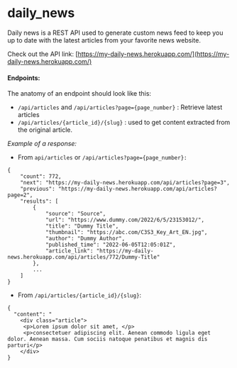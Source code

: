 # daily_news


Daily news is a REST API used to generate custom news feed to keep you up to date with the latest articles from your favorite news website.

Check out the API link: [https://my-daily-news.herokuapp.com/](https://my-daily-news.herokuapp.com/)

#### Endpoints:

The anatomy of an endpoint should look like this:

- `/api/articles` and `/api/articles?page={page_number}` : Retrieve latest articles
- `/api/articles/{article_id}/{slug}` :  used to get content extracted from the original article.

*Example of a response:*

- From `api/articles` or  `/api/articles?page={page_number}:`

```other
{
	"count": 772,
	"next": "https://my-daily-news.herokuapp.com/api/articles?page=3",
	"previous": "https://my-daily-news.herokuapp.com/api/articles?page=2",
    "results": [
        {
            "source": "Source",
            "url": "https://www.dummy.com/2022/6/5/23153012/",
            "title": "Dummy Title",
            "thumbnail": "https://abc.com/C3S3_Key_Art_EN.jpg",
            "author": "Dummy Author",
            "published_time": "2022-06-05T12:05:01Z",
            "article_link": "https://my-daily-news.herokuapp.com/api/articles/772/Dummy-Title"
        },
        ...
    ] 
}
```

- From `/api/articles/{article_id}/{slug}`:

```other
{
  "content": "
    <div class="article">
     <p>Lorem ipsum dolor sit amet, </p>
     <p>consectetuer adipiscing elit. Aenean commodo ligula eget dolor. Aenean massa. Cum sociis natoque penatibus et magnis dis parturi</p>
    </div>
}
```


